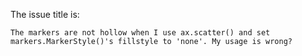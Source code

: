 The issue title is:

```text
The markers are not hollow when I use ax.scatter() and set markers.MarkerStyle()'s fillstyle to 'none'. My usage is wrong?
```
